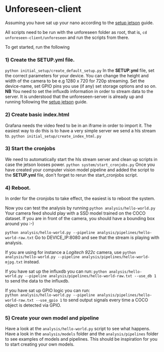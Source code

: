 # Unforeseen-client

Assuming you have sat up your nano according to the [setup jetson](https://github.com/petoor/unforeseen-client/blob/main/SETUP_JETSON.md) guide.

All scripts need to be run with the unforeseen folder as root, that is, `cd unforeseen-client/unforeseen` and run the scripts from there. 

To get started, run the following

### 1) Create the SETUP.yml file.
`python initial_setup/create_default_setup.py`
In the **SETUP.yml** file, set the correct parameters for your device.
You can change the height and width of the camera to be e.g 1280 x 720 for 720p streaming.
Set the device-name, set GPIO pins you use (if any) set storage options and so on.
**NB** You need to set the influxdb information in order to stream data to the server. 
It is understood that the unforeseen-server is already up and running following the [setup jetson](https://github.com/petoor/unforeseen-client/blob/main/SETUP_JETSON.md) guide.

### 2) Create basic index.html
Grafana needs the video feed to be in an iframe in order to import it. The easiest way to do this is to have a very simple server we send a hls stream to.
`python initial_setup/create_index_html.py`

### 3) Start the cronjobs
We need to automatically start the hls stream server and clean up scripts in case the jetson looses power.
`python system/start_cronjobs.py`
Once you have created your computer vision model pipeline and added the script to the **SETUP.yml** file, don't forget to rerun  the start_cronjobs script.
### 4) Reboot.
In order for the cronjobs to take effect, the easiest is to reboot the system.

Now you can test the analysis by running 
`python analysis/hello-world.py`
Your camera feed should play with a SSD model trained on the COCO dataset. If you are in front of the camera, you should have a bounding box around you :-)

`python analysis/hello-world.py --pipeline analysis/pipelines/hello-world-raw.txt`
Go to DEVICE_IP:8080 and see that the stream is playing with analysis.

If you are using for instance a *Logitech 922c* camera, use
`python analysis/hello-world.py --pipeline analysis/pipelines/hello-world-mjpg.txt`
instead.

If you have sat up the influxdb you can run: 
`python analysis/hello-world.py --pipeline analysis/pipelines/hello-world-raw.txt --use_db 1` to send the data to the influxdb.

If you have sat up GPIO logic you can run:  
`python analysis/hello-world.py --pipeline analysis/pipelines/hello-world-raw.txt --use_gpio 1` to send output signals every time a COCO object is detected via GPIO.



### 5) Create your own model and pipeline
Have a look at the `analysis/hello-world.py` script to see what happens. Have a look in the `analysis/models` folder and the  `analysis/pipelines` folder to see examples of models and pipelines.
This should be inspiration for you to start creating your own models.
